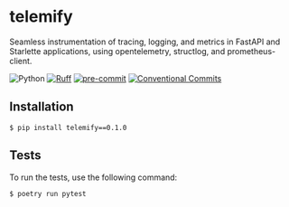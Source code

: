 # telemify

Seamless instrumentation of tracing, logging, and metrics in FastAPI and Starlette applications, using opentelemetry, structlog, and prometheus-client.

![Python](https://img.shields.io/badge/Python-3.11-brightgreen)
[![Ruff](https://img.shields.io/endpoint?url=https://raw.githubusercontent.com/charliermarsh/ruff/main/assets/badge/v2.json)](https://github.com/charliermarsh/ruff)
[![pre-commit](https://img.shields.io/badge/pre--commit-enabled-brightgreen?logo=pre-commit&logoColor=white)](https://github.com/pre-commit/pre-commit)
[![Conventional Commits](https://img.shields.io/badge/Conventional%20Commits-1.0.0-%23FE5196?logo=conventionalcommits&logoColor=white)](https://conventionalcommits.org)


## Installation
```shell
$ pip install telemify==0.1.0
```


## Tests

To run the tests, use the following command:

```shell
$ poetry run pytest
```
